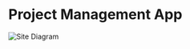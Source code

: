 # Project Management App

![Site Diagram](https://github.com/joehawkens/project-management-app/blob/main/images/final.png)

